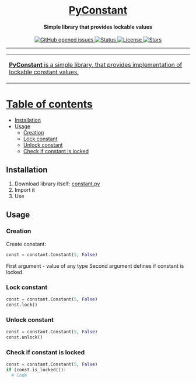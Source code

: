 <h1 align="center">
  <br>
  <a href="https://github.com/HyperWinX/PyConstant">PyConstant</a>
</h1>

<h4 align="center">Simple library that provides lockable values</h4>

<p align="center">
    <a href="https://github.com/HyperWinX/PyConstant/issues">
    <img src="https://img.shields.io/github/issues/HyperWinX/PyConstant?color=lime"
         alt="GitHub opened issues">
    <img src="https://img.shields.io/badge/status-stable-lime"
         alt="Status">
    <img src="https://img.shields.io/github/license/HyperWinX/PyConstant?color=lime"
         alt="License">
    <img src="https://img.shields.io/github/stars/HyperWinX/PyConstant?color=lime"
         alt="Stars">
</p>

---
<table>
<tr>
<td>

**PyConstant** is a simple library, that provides implementation of lockable constant values.

</td>
</tr>
</table>

# Table of contents
- [Installation](#installation)
- [Usage](#usage)
    - [Creation](#creation)
    - [Lock constant](#lock-constant)
    - [Unlock constant](#unlock-constant)
    - [Check if constant is locked](#check-if-constant-is-locked)

## Installation
1. Download library itself: [constant.py](src/constant.py)
2. Import it
3. Use

## Usage

### Creation
Create constant:
```py
const = constant.Constant(5, False)
```
First argument - value of any type
Second argument defines if constant is locked.

### Lock constant
```py
const = constant.Constant(5, False)
const.lock()
```

### Unlock constant
```py
const = constant.Constant(5, False)
const.unlock()
```

### Check if constant is locked
```py
const = constant.Constant(5, False)
if (const.is_locked()):
  # Code
```

